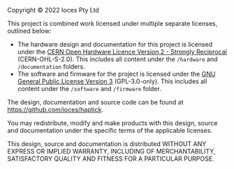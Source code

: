 Copyright © 2022 Ioces Pty Ltd

This project is combined work licensed under multiple separate licenses, outlined below:
* The hardware design and documentation for this project is licensed under the [CERN Open Hardware Licence Version 2 - Strongly Reciprocal](https://ohwr.org/cern_ohl_s_v2.txt) (CERN-OHL-S-2.0). This includes all content under the `/hardware` and `/documentation` folders.
* The software and firmware for the project is licensed under the [GNU General Public License Version 3](https://www.gnu.org/licenses/gpl-3.0.txt) (GPL-3.0-only). This includes all content under the `/software` and `/firmware` folder.

The design, documentation and source code can be found at https://github.com/ioces/haptick.

You may redistribute, modify and make products with this design, source and documentation under the specific terms of the applicable licenses.

This design, source and documentation is distributed WITHOUT ANY EXPRESS OR IMPLIED WARRANTY, INCLUDING OF MERCHANTABILITY, SATISFACTORY QUALITY AND FITNESS FOR A PARTICULAR PURPOSE.